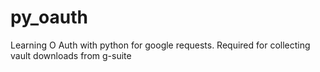 # py_oauth
Learning O Auth with python for google requests.  Required for collecting vault downloads from g-suite
